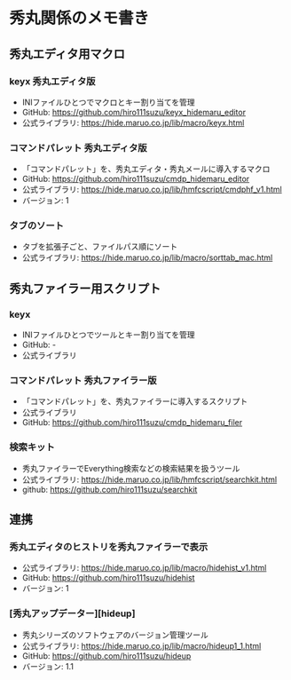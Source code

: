 ﻿# 秀丸関係のメモ書き

## 秀丸エディタ用マクロ
### keyx 秀丸エディタ版
* INIファイルひとつでマクロとキー割り当てを管理
* GitHub: https://github.com/hiro111suzu/keyx_hidemaru_editor
* 公式ライブラリ: https://hide.maruo.co.jp/lib/macro/keyx.html

### コマンドパレット 秀丸エディタ版
* 「コマンドパレット」を、秀丸エディタ・秀丸メールに導入するマクロ
* GitHub: https://github.com/hiro111suzu/cmdp_hidemaru_editor
* 公式ライブラリ: https://hide.maruo.co.jp/lib/hmfcscript/cmdphf_v1.html
* バージョン: 1

### タブのソート
* タブを拡張子ごと、ファイルパス順にソート
* 公式ライブラリ: https://hide.maruo.co.jp/lib/macro/sorttab_mac.html

## 秀丸ファイラー用スクリプト

### keyx
* INIファイルひとつでツールとキー割り当てを管理
* GitHub: -
* 公式ライブラリ

### コマンドパレット 秀丸ファイラー版
* 「コマンドパレット」を、秀丸ファイラーに導入するスクリプト
* 公式ライブラリ 
* GitHub: https://github.com/hiro111suzu/cmdp_hidemaru_filer

### 検索キット
* 秀丸ファイラーでEverything検索などの検索結果を扱うツール
* 公式ライブラリ: https://hide.maruo.co.jp/lib/hmfcscript/searchkit.html
* github: https://github.com/hiro111suzu/searchkit

## 連携
### 秀丸エディタのヒストリを秀丸ファイラーで表示
* 公式ライブラリ: https://hide.maruo.co.jp/lib/macro/hidehist_v1.html
* GitHub: https://github.com/hiro111suzu/hidehist
* バージョン: 1

### [秀丸アップデーター][hideup]
* 秀丸シリーズのソフトウェアのバージョン管理ツール
* 公式ライブラリ: https://hide.maruo.co.jp/lib/macro/hideup1_1.html
* GitHub: https://github.com/hiro111suzu/hideup
* バージョン: 1.1


